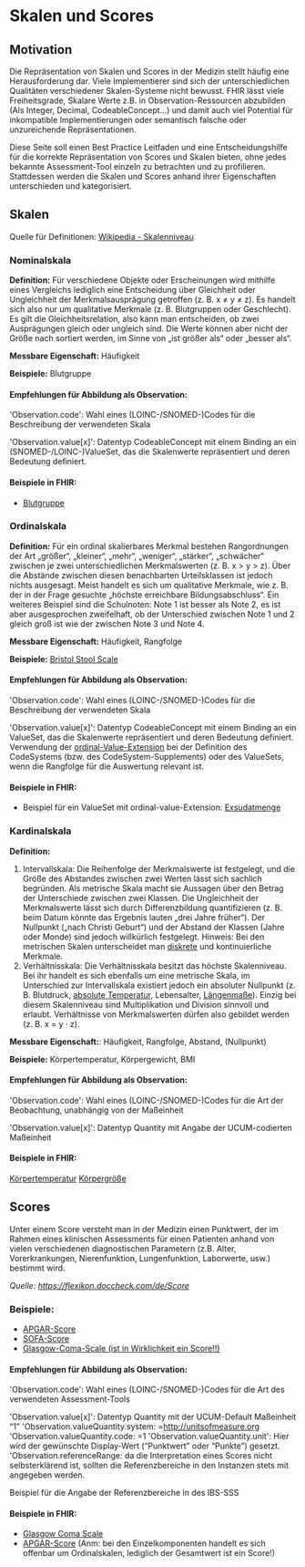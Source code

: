 # Skalen und Scores

## Motivation
Die Repräsentation von Skalen und Scores in der Medizin stellt häufig eine Herausforderung dar. 
Viele Implementierer sind  sich der unterschiedlichen Qualitäten verschiedener Skalen-Systeme nicht bewusst. 
FHIR lässt viele Freiheitsgrade, Skalare Werte z.B. in Observation-Ressourcen abzubilden (Als Integer, Decimal, CodeableConcept…) 
und damit auch viel Potential für inkompatible Implementierungen oder semantisch falsche oder unzureichende Repräsentationen.

Diese Seite soll einen Best Practice Leitfaden und eine Entscheidungshilfe für die korrekte Repräsentation von Scores und Skalen bieten, 
ohne jedes bekannte Assessment-Tool einzeln zu betrachten und zu profilieren. 
Stattdessen werden die Skalen und Scores anhand ihrer Eigenschaften unterschieden und kategorisiert.

## Skalen
Quelle für Definitionen: [Wikipedia - Skalenniveau](https://de.wikipedia.org/wiki/Skalenniveau)

### Nominalskala
**Definition:** Für verschiedene Objekte oder Erscheinungen wird mithilfe eines Vergleichs lediglich eine Entscheidung über 
Gleichheit oder Ungleichheit der Merkmalsausprägung getroffen (z. B. x ≠ y ≠ z). 
Es handelt sich also nur um qualitative Merkmale (z. B. Blutgruppen oder Geschlecht). 
Es gilt die Gleichheitsrelation, also kann man entscheiden, ob zwei Ausprägungen gleich oder ungleich sind. 
Die Werte können aber nicht der Größe nach sortiert werden, im Sinne von „ist größer als“ oder „besser als“.

**Messbare Eigenschaft:** Häufigkeit

**Beispiele:** Blutgruppe

#### Empfehlungen für Abbildung als Observation:
'Observation.code': Wahl eines (LOINC-/SNOMED-)Codes für die Beschreibung der verwendeten Skala

'Observation.value[x]': Datentyp CodeableConcept mit einem Binding an ein (SNOMED-/LOINC-)ValueSet, das die Skalenwerte repräsentiert und deren Bedeutung definiert. 

#### Beispiele in FHIR:
* [Blutgruppe](https://www.hl7.org/fhir/observation-example-bloodgroup.xml.html)

### Ordinalskala
**Definition:** Für ein ordinal skalierbares Merkmal bestehen Rangordnungen der Art „größer“, „kleiner“, „mehr“, „weniger“, „stärker“, „schwächer“ 
zwischen je zwei unterschiedlichen Merkmalswerten (z. B. x > y > z). 
Über die Abstände zwischen diesen benachbarten Urteilsklassen ist jedoch nichts ausgesagt. 
Meist handelt es sich um qualitative Merkmale, wie z. B. der in der Frage gesuchte „höchste erreichbare Bildungsabschluss“. 
Ein weiteres Beispiel sind die Schulnoten: Note 1 ist besser als Note 2, es ist aber ausgesprochen zweifelhaft, 
ob der Unterschied zwischen Note 1 und 2 gleich groß ist wie der zwischen Note 3 und Note 4.

**Messbare Eigenschaft:** Häufigkeit, Rangfolge

**Beispiele:** [Bristol Stool Scale](https://de.wikipedia.org/wiki/Bristol-Stuhlformen-Skala)

#### Empfehlungen für Abbildung als Observation:
'Observation.code': Wahl eines (LOINC-/SNOMED-)Codes für die Beschreibung der verwendeten Skala

'Observation.value[x]': Datentyp CodeableConcept mit einem Binding an ein ValueSet, das die Skalenwerte repräsentiert und deren Bedeutung definiert. 
Verwendung der [ordinal-Value-Extension](http://hl7.org/fhir/extension-ordinalvalue.html) bei der Definition des CodeSystems (bzw. des CodeSystem-Supplements) 
oder des ValueSets, wenn die Rangfolge für die Auswertung relevant ist.

#### Beispiele in FHIR:
* Beispiel für ein ValueSet mit ordinal-value-Extension: [Exsudatmenge](https://simplifier.net/eWundbericht/Exsudatmenge/~xml)

### Kardinalskala
**Definition:**
1. Intervallskala: Die Reihenfolge der Merkmalswerte ist festgelegt, und die Größe des Abstandes zwischen zwei Werten lässt sich sachlich begründen. 
Als metrische Skala macht sie Aussagen über den Betrag der Unterschiede zwischen zwei Klassen. 
Die Ungleichheit der Merkmalswerte lässt sich durch Differenzbildung quantifizieren (z. B. beim Datum könnte das Ergebnis lauten „drei Jahre früher“). 
Der Nullpunkt („nach Christi Geburt“) und der Abstand der Klassen (Jahre oder Monde) sind jedoch willkürlich festgelegt. 
Hinweis: Bei den metrischen Skalen unterscheidet man [diskrete](https://de.wikipedia.org/wiki/Diskretheit) und kontinuierliche Merkmale.
2. Verhältnisskala: Die Verhältnisskala besitzt das höchste Skalenniveau. 
Bei ihr handelt es sich ebenfalls um eine metrische Skala, im Unterschied zur Intervallskala existiert jedoch ein absoluter Nullpunkt 
(z. B. Blutdruck, [absolute Temperatur](https://de.wikipedia.org/wiki/Absolute_Temperatur), Lebensalter, [Längenmaße](https://de.wikipedia.org/wiki/L%C3%A4ngenma%C3%9F)). 
Einzig bei diesem Skalenniveau sind Multiplikation und Division sinnvoll und erlaubt. 
Verhältnisse von Merkmalswerten dürfen also gebildet werden (z. B. x = y · z).

**Messbare Eigenschaft:**: Häufigkeit, Rangfolge, Abstand, (Nullpunkt)

**Beispiele:** Körpertemperatur, Körpergewicht, BMI

#### Empfehlungen für Abbildung als Observation:
'Observation.code': Wahl eines (LOINC-/SNOMED-)Codes für die Art der Beobachtung, unabhängig von der Maßeinheit

'Observation.value[x]': Datentyp Quantity mit Angabe der UCUM-codierten Maßeinheit

#### Beispiele in FHIR:
[Körpertemperatur](https://simplifier.net/isik-modulvitalparameter/isikkoerpertemperatur)
[Körpergröße](https://simplifier.net/isik-modulvitalparameter/isikkoerpergewicht)

## Scores

Unter einem Score versteht man in der Medizin einen Punktwert, der im Rahmen eines klinischen Assessments für einen Patienten anhand von 
vielen verschiedenen diagnostischen Parametern (z.B. Alter, Vorerkrankungen, Nierenfunktion, Lungenfunktion, Laborwerte, usw.) bestimmt wird.

*Quelle: https://flexikon.doccheck.com/de/Score*

### Beispiele:
* [APGAR-Score](https://flexikon.doccheck.com/de/Apgar-Score)
* [SOFA-Score](https://flexikon.doccheck.com/de/SOFA-Score)
* [Glasgow-Coma-Scale (ist in Wirklichkeit ein Score!!)](https://flexikon.doccheck.com/de/Glasgow_Coma_Scale)

#### Empfehlungen für Abbildung als Observation:
'Observation.code': Wahl eines (LOINC-/SNOMED-)Codes für die Art des verwendeten Assessment-Tools

'Observation.value[x]': Datentyp Quantity mit der UCUM-Default Maßeinheit “1”
'Observation.valueQuantity.system: =http://unitsofmeasure.org
'Observation.valueQuantity.code: =1
'Observation.valueQuantity.unit': Hier wird der gewünschte Display-Wert (“Punktwert” oder “Punkte”) gesetzt.
'Observation.referenceRange: da die Interpretation eines Scores nicht selbsterklärend ist, sollten die Referenzbereiche in den Instanzen stets mit angegeben werden. 

Beispiel für die Angabe der Referenzbereiche in des IBS-SSS 


#### Beispiele in FHIR:
* [Glasgow Coma Scale](https://simplifier.net/basisprofil-de-r4/example-observation-gcs)
* [APGAR-Score](http://hl7.org/fhir/observation-example-5minute-apgar-score.xml.html) (Anm: bei den Einzelkomponenten handelt es sich offenbar um Ordinalskalen, lediglich der Gesamtwert ist ein Score!)
